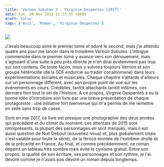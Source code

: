 ```yaml
---
title: 'Vernon Subutex 3 - Virginie Despentes (2017)'
date: Sun, 28 Nov 2021 11:15:55 +0000
draft: false
tags: ['Avis', 'Roman', 'Virginie Despentes']
---
```


![](https://carnetslunaires.wordpress.com/wp-content/uploads/2021/11/vernon-subutex.jpg?w=705)

J'avais beaucoup aimé le premier tome et adoré le second, mais j'ai attendu quatre ans pour me lancer dans le troisième _Vernon Subutex_. L'intrigue commencée dans le premier tome y avance vers son dénouement, mais s'agissant d'une suite à peu près directe je n'en dirai évidemment pas trop sur son contenu. De toute façon, nous y suivons toujours Vernon et son groupe hétéroclite (de la SDF endurcie au trader cocaïnomane) dans leurs expérimentations sociales et musicales. Chaque chapitre s'attarde d'ailleurs sur un personnage différent, avec son propre point de vue sur les événements en cours. Crédibles, tantôt attachants tantôt infâmes, ces derniers font tout le sel de l'histoire. A ce propos, Virginie Despentes a eu la bonne idée d'introduire son livre par une brève présentation de chaque protagoniste : une initiative fort bienvenue qui m'a permis de me remettre en selle sans trop de casse.

Sorti en mai 2017, ce livre est presque une photographie des deux années qui précèdent et du climat du moment. Les attentats de 2015 sont omniprésents, la plupart des personnages en sont marqués, mais il est aussi question de Nuit Debout (souvenez-vous) et, plus globalement (mais c'est valable pour toute la série), de la féroce montée de l'extrême-droite et de la précarité en France. Au final, et comme précédemment, ce roman dépeint un tableau très sombre mais évite le cynisme gratuit. Entre son propos, la qualité de son écriture, ses personnages et son rythme, je l'ai dévoré comme je n'avais pas dévoré un roman depuis longtemps.